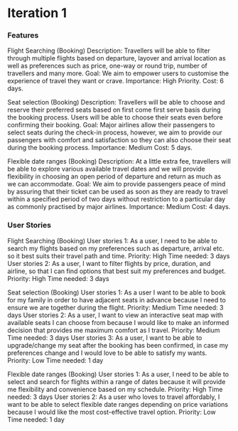 # Iteration 1

### Features
Flight Searching (Booking)
    Description: Travellers will be able to filter through multiple flights based on departure, layover and arrival location as well as preferences such as price, one-way or round trip, number of travellers and many more.
    Goal: We aim to empower users to customise the experience of travel they want or crave.
    Importance: High Priority.
    Cost: 6 days.

Seat selection (Booking)
    Description: Travellers will be able to choose and reserve their preferred seats based on first come first serve basis during the booking process. Users will be able to choose their seats even before confirming their booking.
    Goal: Major airlines allow their passengers to select seats during the check-in process, however, we aim to provide our passengers with comfort and satisfaction so they can also choose their seat during the booking process.
    Importance: Medium
    Cost: 5 days.

Flexible date ranges (Booking)
    Description: At a little extra fee, travellers will be able to explore various available travel dates and we will provide flexibility in choosing an open period of departure and return as much as we can accommodate.
    Goal: We aim to provide passengers peace of mind by assuring that their ticket can be used as soon as they are ready to travel within a specified period of two days without restriction to a particular day as commonly practised by major airlines.
    Importance: Medium
    Cost: 4 days.

### User Stories
Flight Searching (Booking)
    User stories 1:
        As a user, I need to be able to search my flights based on my preferences such as departure, arrival etc. so it best suits their travel path and time.
        Priority: High
        Time needed: 3 days
    User stories 2:
        As a user, I want to filter flights by price, duration, and airline, so that I can find options that best suit my preferences and budget.
        Priority: High
        Time needed: 3 days

Seat selection (Booking)
    User stories 1:
        As a user I want to be able to book for my family in order to have adjacent seats in advance because I need to ensure we are together during the flight.
        Priority: Medium
        Time needed:  3 days
    User stories 2:
        As a user, I want to view an interactive seat map with available seats I can choose from because I would like to make an informed decision that provides me maximum comfort as I travel.
        Priority: Medium
        Time needed:  3 days
    User stories 3:
        As a user, I want to be able to upgrade/change my seat after the booking has been confirmed, in case my preferences change and I would love to be able to satisfy my wants.
        Priority: Low
        Time needed: 1 day

Flexible date ranges (Booking)
    User stories 1:
        As a user, I need to be able to select and search for flights within a range of dates because it will provide me flexibility and convenience based on my schedule.
        Priority: High
        Time needed: 3 days
    User stories 2:
        As a user who loves to travel affordably, I want to be able to select flexible date ranges depending on price variations because I would like the most cost-effective travel option.
        Priority: Low
        Time needed: 1 day
